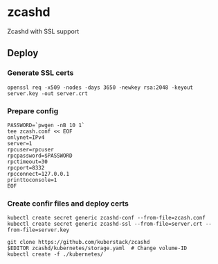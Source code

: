 # zcashd
Zcashd with SSL support

## Deploy

### Generate SSL certs

    openssl req -x509 -nodes -days 3650 -newkey rsa:2048 -keyout server.key -out server.crt
    
### Prepare config

    PASSWORD=`pwgen -nB 10 1`
    tee zcash.conf << EOF
    onlynet=IPv4
    server=1
    rpcuser=rpcuser
    rpcpassword=$PASSWORD
    rpctimeout=30
    rpcport=8332
    rpcconnect=127.0.0.1
    printtoconsole=1
    EOF

### Create confir files and deploy certs

    kubectl create secret generic zcashd-conf --from-file=zcash.conf
    kubectl create secret generic zcashd-ssl --from-file=server.crt --from-file=server.key
    
    git clone https://github.com/kuberstack/zcashd
    $EDITOR zcashd/kubernetes/storage.yaml  # Change volume-ID
    kubectl create -f ./kubernetes/
